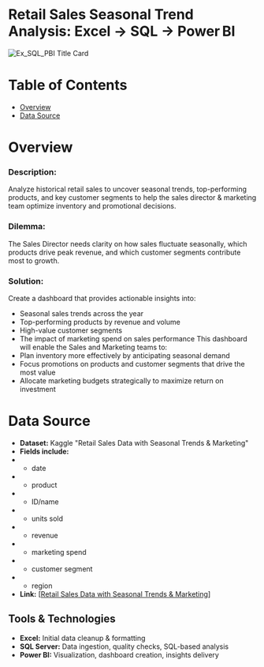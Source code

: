 # Retail Sales Seasonal Trend Analysis: Excel → SQL → Power BI
<img alt="Ex_SQL_PBI Title Card" src="https://github.com/user-attachments/assets/56d5d43c-b40d-45f7-acf9-a69726241460" />

# Table of Contents
- [Overview](#overview)
- [Data Source](#data-source)


# Overview
### Description:  
Analyze historical retail sales to uncover seasonal trends, top-performing products, and key customer segments to help the sales director & marketing team optimize inventory and promotional decisions.

### Dilemma:
The Sales Director needs clarity on how sales fluctuate seasonally, which products drive peak revenue, and which customer segments contribute most to growth.

### Solution:
Create a dashboard that provides actionable insights into:
- Seasonal sales trends across the year
- Top-performing products by revenue and volume
- High-value customer segments
- The impact of marketing spend on sales performance
This dashboard will enable the Sales and Marketing teams to:
- Plan inventory more effectively by anticipating seasonal demand
- Focus promotions on products and customer segments that drive the most value
- Allocate marketing budgets strategically to maximize return on investment

# Data Source
- **Dataset:** Kaggle "Retail Sales Data with Seasonal Trends & Marketing"  
- **Fields include:**
- - date
- - product
- - ID/name
- - units sold
- - revenue
- - marketing spend
- - customer segment
- - region
- **Link:** [[Retail Sales Data with Seasonal Trends & Marketing](https://www.kaggle.com/datasets/abdullah0a/retail-sales-data-with-seasonal-trends-and-marketing?)]  

## Tools & Technologies
- **Excel:** Initial data cleanup & formatting  
- **SQL Server:** Data ingestion, quality checks, SQL-based analysis  
- **Power BI:** Visualization, dashboard creation, insights delivery

